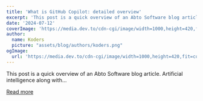 ```yaml
---
title: 'What is GitHub Copilot: detailed overview'
excerpt: 'This post is a quick overview of an Abto Software blog article.  Artificial intelligence along with...'
date: '2024-07-12'
coverImage: 'https://media.dev.to/cdn-cgi/image/width=1000,height=420,fit=cover,gravity=auto,format=auto/https%3A%2F%2Fdev-to-uploads.s3.amazonaws.com%2Fuploads%2Farticles%2Feqigtgfds9kpscc2vsaq.png'
author:
  name: Koders
  picture: "assets/blog/authors/koders.png"
ogImage:
  url: 'https://media.dev.to/cdn-cgi/image/width=1000,height=420,fit=cover,gravity=auto,format=auto/https%3A%2F%2Fdev-to-uploads.s3.amazonaws.com%2Fuploads%2Farticles%2Feqigtgfds9kpscc2vsaq.png'
---
```


This post is a quick overview of an Abto Software blog article.  Artificial intelligence along with...

[Read more](https://dev.to/abtosoftware/what-is-github-copilot-detailed-overview-20pk)
